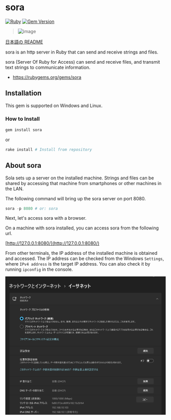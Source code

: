 # sora
[![Ruby](https://github.com/Himeyama/sora/actions/workflows/main.yml/badge.svg)](https://github.com/Himeyama/sora/actions/workflows/main.yml)
[![Gem Version](https://badge.fury.io/rb/sora.svg)](https://badge.fury.io/rb/sora)

> ![image](https://github.com/user-attachments/assets/17a0364e-4f1c-47cc-bc98-4ee5530de59e)

[日本語の README](/README.ja.md)

sora is an http server in Ruby that can send and receive strings and files.

sora (Server Of Ruby for Access) can send and receive files, and transmit text strings to communicate information.

- https://rubygems.org/gems/sora

## Installation
This gem is supported on Windows and Linux.

### How to Install
```ps1
gem install sora
```

or

```ps1
rake install # Install from repository
```

## About sora
Sola sets up a server on the installed machine. Strings and files can be shared by accessing that machine from smartphones or other machines in the LAN.

The following command will bring up the sora server on port 8080.

```ps1
sora -p 8080 # or: sora
```

Next, let's access sora with a browser.

On a machine with sora installed, you can access sora from the following url.

[http://127.0.0.1:8080/](http://127.0.0.1:8080/)

From other terminals, the IP address of the installed machine is obtained and accessed.
The IP address can be checked from the Windows `Settings`, where `IPv4 address` is the target IP address.
You can also check it by running `ipconfig` in the console.

![get ipv4](docs/get-ipaddr.png)
